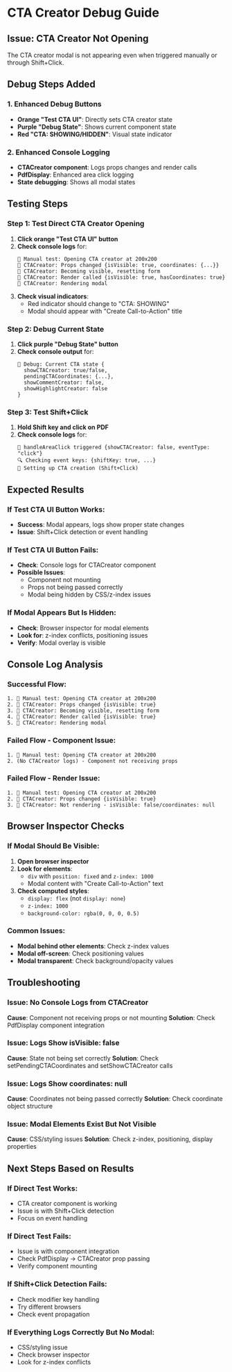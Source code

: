 # CTA Creator Debug Guide

## Issue: CTA Creator Not Opening

The CTA creator modal is not appearing even when triggered manually or through Shift+Click.

## Debug Steps Added

### 1. Enhanced Debug Buttons
- **Orange "Test CTA UI"**: Directly sets CTA creator state
- **Purple "Debug State"**: Shows current component state
- **Red "CTA: SHOWING/HIDDEN"**: Visual state indicator

### 2. Enhanced Console Logging
- **CTACreator component**: Logs props changes and render calls
- **PdfDisplay**: Enhanced area click logging
- **State debugging**: Shows all modal states

## Testing Steps

### Step 1: Test Direct CTA Creator Opening
1. **Click orange "Test CTA UI" button**
2. **Check console logs** for:
   ```
   🧪 Manual test: Opening CTA creator at 200x200
   🔗 CTACreator: Props changed {isVisible: true, coordinates: {...}}
   🔗 CTACreator: Becoming visible, resetting form
   🔗 CTACreator: Render called {isVisible: true, hasCoordinates: true}
   🔗 CTACreator: Rendering modal
   ```
3. **Check visual indicators**:
   - Red indicator should change to "CTA: SHOWING"
   - Modal should appear with "Create Call-to-Action" title

### Step 2: Debug Current State
1. **Click purple "Debug State" button**
2. **Check console output** for:
   ```
   🧪 Debug: Current CTA state {
     showCTACreator: true/false,
     pendingCTACoordinates: {...},
     showCommentCreator: false,
     showHighlightCreator: false
   }
   ```

### Step 3: Test Shift+Click
1. **Hold Shift key and click on PDF**
2. **Check console logs** for:
   ```
   💬 handleAreaClick triggered {showCTACreator: false, eventType: "click"}
   🔍 Checking event keys: {shiftKey: true, ...}
   🔗 Setting up CTA creation (Shift+Click)
   ```

## Expected Results

### If Test CTA UI Button Works:
- **Success**: Modal appears, logs show proper state changes
- **Issue**: Shift+Click detection or event handling

### If Test CTA UI Button Fails:
- **Check**: Console logs for CTACreator component
- **Possible Issues**:
  - Component not mounting
  - Props not being passed correctly
  - Modal being hidden by CSS/z-index issues

### If Modal Appears But Is Hidden:
- **Check**: Browser inspector for modal elements
- **Look for**: z-index conflicts, positioning issues
- **Verify**: Modal overlay is visible

## Console Log Analysis

### Successful Flow:
```
1. 🧪 Manual test: Opening CTA creator at 200x200
2. 🔗 CTACreator: Props changed {isVisible: true}
3. 🔗 CTACreator: Becoming visible, resetting form
4. 🔗 CTACreator: Render called {isVisible: true}
5. 🔗 CTACreator: Rendering modal
```

### Failed Flow - Component Issue:
```
1. 🧪 Manual test: Opening CTA creator at 200x200
2. (No CTACreator logs) - Component not receiving props
```

### Failed Flow - Render Issue:
```
1. 🧪 Manual test: Opening CTA creator at 200x200
2. 🔗 CTACreator: Props changed {isVisible: true}
3. 🔗 CTACreator: Not rendering - isVisible: false/coordinates: null
```

## Browser Inspector Checks

### If Modal Should Be Visible:
1. **Open browser inspector**
2. **Look for elements**:
   - `div` with `position: fixed` and `z-index: 1000`
   - Modal content with "Create Call-to-Action" text
3. **Check computed styles**:
   - `display: flex` (not `display: none`)
   - `z-index: 1000`
   - `background-color: rgba(0, 0, 0, 0.5)`

### Common Issues:
- **Modal behind other elements**: Check z-index values
- **Modal off-screen**: Check positioning values
- **Modal transparent**: Check background/opacity values

## Troubleshooting

### Issue: No Console Logs from CTACreator
**Cause**: Component not receiving props or not mounting
**Solution**: Check PdfDisplay component integration

### Issue: Logs Show isVisible: false
**Cause**: State not being set correctly
**Solution**: Check setPendingCTACoordinates and setShowCTACreator calls

### Issue: Logs Show coordinates: null
**Cause**: Coordinates not being passed correctly
**Solution**: Check coordinate object structure

### Issue: Modal Elements Exist But Not Visible
**Cause**: CSS/styling issues
**Solution**: Check z-index, positioning, display properties

## Next Steps Based on Results

### If Direct Test Works:
- CTA creator component is working
- Issue is with Shift+Click detection
- Focus on event handling

### If Direct Test Fails:
- Issue is with component integration
- Check PdfDisplay → CTACreator prop passing
- Verify component mounting

### If Shift+Click Detection Fails:
- Check modifier key handling
- Try different browsers
- Check event propagation

### If Everything Logs Correctly But No Modal:
- CSS/styling issue
- Check browser inspector
- Look for z-index conflicts